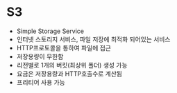 # S3
- Simple Storage Service
- 인터넷 스토리지 서비스, 파일 저장에 최적화 되어있는 서비스
- HTTP프로토콜을 통하여 파일에 접근
- 저장용량이 무한함
- 리전별로 1개의 버킷(최상위 폴더) 생성 가능
- 요금은 저장용량과 HTTP호출수로 계산됨
- 프리티어 사용 가능
